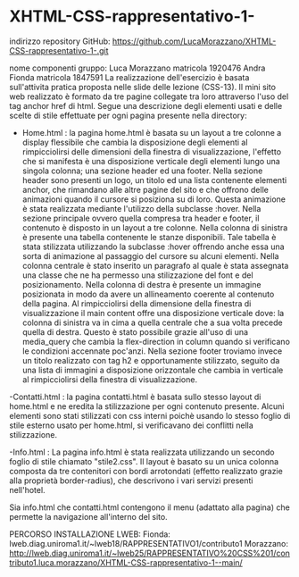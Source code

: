 # XHTML-CSS-rappresentativo-1-

indirizzo repository GitHub: https://github.com/LucaMorazzano/XHTML-CSS-rappresentativo-1-.git

nome componenti gruppo: Luca Morazzano 	matricola 1920476
		        Andra Fionda 	matricola 1847591
La realizzazione dell'esercizio è basata sull'attivita pratica proposta nelle slide delle lezione (CSS-13). 
Il mini sito web realizzato è formato da tre pagine collegate tra loro attraverso l'uso del tag anchor href di html.
Segue una descrizione degli elementi usati e delle scelte di stile effettuate per ogni pagina presente nella directory:

- Home.html : la pagina home.html è basata su un layout a tre colonne a display flessibile che cambia
la disposizione degli elementi al rimpicciolirsi delle dimensioni della finestra di visualizzazione, l'effetto che si manifesta è una disposizione verticale degli elementi lungo una singola colonna;
una sezione header ed una footer. 
Nella sezione header sono presenti un logo, un titolo ed una lista contenente elementi anchor, che rimandano alle altre pagine del sito e che offrono delle animazioni quando il cursore si posiziona su di loro.
Questa animazione è stata realizzata mediante l'utilizzo della subclasse :hover.
Nella sezione principale ovvero quella compresa tra header e footer, il contenuto è disposto in un layout a tre colonne.
Nella colonna di sinistra è presente una tabella contenente le stanze disponibili. Tale tabella è stata stilizzata utilizzando la subclasse :hover
offrendo anche essa una sorta di animazione al passaggio del cursore su alcuni elementi.
Nella colonna centrale è stato inserito un paragrafo al quale è stata assegnata una classe che ne ha permesso una stilizzazione del font e del posizionamento.
Nella colonna di destra è presente un immagine posizionata in modo da avere un allineamento coerente al contenuto della pagina.
Al rimpicciolirsi della dimensione della finestra di visualizzazione il main content offre una disposizione verticale dove:
la colonna di sinistra va in cima a quella centrale che a sua volta precede quella di destra. Questo è stato possibile grazie all'uso
di una media_query che cambia la flex-direction in column quando si verificano le condizioni accennate poc'anzi.
Nella sezione footer troviamo invece un titolo realizzato con tag h2 e opportunamente stilizzato, seguito da una lista di immagini
a disposizione orizzontale che cambia in verticale al rimpicciolirsi della finestra di visualizzazione.

-Contatti.html : la pagina contatti.html è basata sullo stesso layout di home.html e ne eredita la stilizzazione per ogni contenuto presente.
Alcuni elementi sono stati stilizzati con css interni poichè usando lo stesso foglio di stile esterno usato per home.html, si verificavano
dei conflitti nella stilizzazione.

-Info.html : La pagina info.html è stata realizzata utilizzando un secondo foglio di stile chiamato "stile2.css". Il layout è basato
su un unica colonna composta da tre contenitori con bordi arrotondati (effetto realizzato grazie alla proprietà border-radius), che descrivono
i vari servizi presenti nell'hotel.

Sia info.html che contatti.html contengono il menu (adattato alla pagina) che permette la navigazione all'interno del sito.



PERCORSO INSTALLAZIONE LWEB:
Fionda: lweb.diag.uniroma1.it/~lweb18/RAPPRESENTATIVO1/contributo1
Morazzano: http://lweb.diag.uniroma1.it/~lweb25/RAPPRESENTATIVO%20CSS%201/contributo1.luca.morazzano/XHTML-CSS-rappresentativo-1--main/

